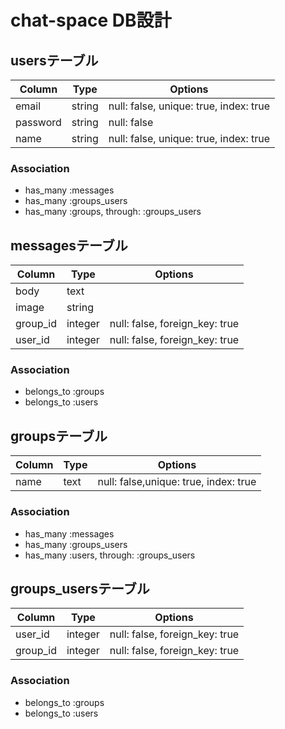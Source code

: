 	
# chat-space DB設計
## usersテーブル
|Column|Type|Options|
|------|----|-------|
|email|string|null: false, unique: true, index: true|
|password|string|null: false|
|name|string|null: false, unique: true, index: true|

### Association
- has_many :messages
- has_many :groups_users
- has_many  :groups,  through:  :groups_users


## messagesテーブル
|Column|Type|Options|
|------|----|-------|
|body|text||
|image|string||
|group_id|integer|null: false, foreign_key: true|
|user_id|integer|null: false, foreign_key: true|

### Association
- belongs_to :groups
- belongs_to :users

## groupsテーブル
|Column|Type|Options|
|------|----|-------|
|name|text|null: false,unique: true, index: true|

### Association
- has_many :messages
- has_many :groups_users
- has_many  :users,  through:  :groups_users


## groups_usersテーブル
|Column|Type|Options|
|------|----|-------|
|user_id|integer|null: false, foreign_key: true|
|group_id|integer|null: false, foreign_key: true|

### Association
- belongs_to :groups
- belongs_to :users